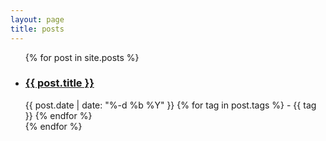 ```yaml
---
layout: page
title: posts
---
```


<div class="home">
  <!-- <h2 class="post-list-heading">notes</h2> -->

  <ul class="post-list">
    {% for post in site.posts %}
    <li>
      <h3 id="no-pad">
        <a
          {% if post.tags contains "paper" %}
          class="post-link-highlighted"
          {% else %}
          class="post-link"
          {% endif %}
          href="{{ post.url | prepend: site.baseurl }}"
        >
          {{ post.title }}
        </a>
      </h3>
      <span class="post-meta">
        {{ post.date | date: "%-d %b %Y" }}
      </span>
      <span class="post-tags">
        {% for tag in post.tags %}
        - {{ tag }}
        {% endfor %}
      </span>
    </li>
    {% endfor %}
  </ul>

</div>